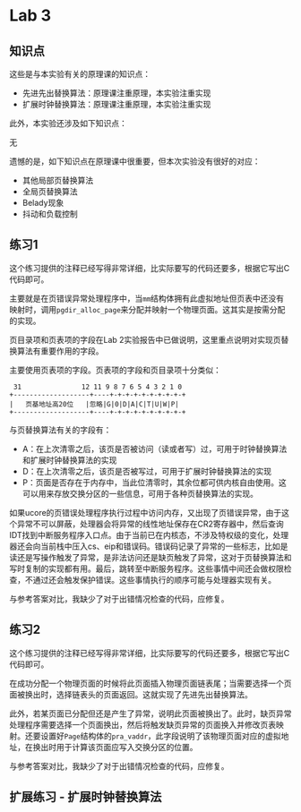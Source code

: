 # Lab 3

## 知识点

这些是与本实验有关的原理课的知识点：

* 先进先出替换算法：原理课注重原理，本实验注重实现
* 扩展时钟替换算法：原理课注重原理，本实验注重实现

此外，本实验还涉及如下知识点：

无

遗憾的是，如下知识点在原理课中很重要，但本次实验没有很好的对应：

* 其他局部页替换算法
* 全局页替换算法
* Belady现象
* 抖动和负载控制

## 练习1

这个练习提供的注释已经写得非常详细，比实际要写的代码还要多，根据它写出C代码即可。

主要就是在页错误异常处理程序中，当`mm`结构体拥有此虚拟地址但页表中还没有映射时，调用`pgdir_alloc_page`来分配并映射一个物理页面。这其实是按需分配的实现。

页目录项和页表项的字段在Lab 2实验报告中已做说明，这里重点说明对实现页替换算法有重要作用的字段。

主要使用页表项的字段。页表项的字段和页目录项十分类似：

```
 31               12 11 9 8 7 6 5 4 3 2 1 0
+-------------------+----+-+-+-+-+-+-+-+-+-+
|   页基地址高20位   |忽略|G|0|D|A|C|T|U|W|P|
+-------------------+----+-+-+-+-+-+-+-+-+-+
```

与页替换算法有关的字段有：

- A：在上次清零之后，该页是否被访问（读或者写）过，可用于时钟替换算法和扩展时钟替换算法的实现
- D：在上次清零之后，该页是否被写过，可用于扩展时钟替换算法的实现
- P：页面是否存在于内存中，当此位清零时，其余位都可供内核自由使用。这可以用来存放交换分区的一些信息，可用于各种页替换算法的实现。

如果ucore的页错误处理程序执行过程中访问内存，又出现了页错误异常，由于这个异常不可以屏蔽，处理器会将异常的线性地址保存在CR2寄存器中，然后查询IDT找到中断服务程序入口点。由于当前已在内核态，不涉及特权级的变化，处理器还会向当前栈中压入cs、eip和错误码。错误码记录了异常的一些标志，比如是读还是写操作触发了异常，是非法访问还是缺页触发了异常，这对于页替换算法和写时复制的实现都有用。最后，跳转至中断服务程序。这些事情中间还会做权限检查，不通过还会触发保护错误。这些事情执行的顺序可能与处理器实现有关。

与参考答案对比，我缺少了对于出错情况检查的代码，应修复。

## 练习2

这个练习提供的注释已经写得非常详细，比实际要写的代码还要多，根据它写出C代码即可。

在成功分配一个物理页面的时候将此页面插入物理页面链表尾；当需要选择一个页面被换出时，选择链表头的页面返回。这就实现了先进先出替换算法。

此外，若某页面已分配但还是产生了异常，说明此页面被换出了。此时，缺页异常处理程序需要选择一个页面换出，然后将触发缺页异常的页面换入并修改页表映射。还要设置好`Page`结构体的`pra_vaddr`，此字段说明了该物理页面对应的虚拟地址，在换出时用于计算该页面应写入交换分区的位置。

与参考答案对比，我缺少了对于出错情况检查的代码，应修复。

## 扩展练习 - 扩展时钟替换算法

